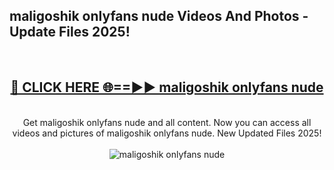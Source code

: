 <h2>maligoshik onlyfans nude Videos And Photos - Update Files 2025!</h2>
<br>
<div align="center">
<h2><a href="https://linkcuts.com/hfmhzwbr" rel="nofollow">🔴 CLICK HERE 🌐==►► maligoshik onlyfans nude</a></h2>
<br>
Get maligoshik onlyfans nude and all content. Now you can access all videos and pictures of maligoshik onlyfans nude. New Updated Files 2025!
<br>
<br>
<a href="https://linkcuts.com/hfmhzwbr" rel="nofollow" data-target="animated-image.originalLink"><img src="https://i.ibb.co.com/WyWwxjT/player-gif2.gif" alt="maligoshik onlyfans nude" style="max-width: 100%; display: inline-block;" data-target="animated-image.originalImage"></a>
</div>
<br>